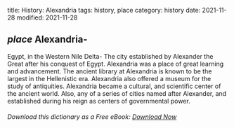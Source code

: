 title: History: Alexandria
tags: history, place
category: history
date: 2021-11-28
modified: 2021-11-28

## _place_  Alexandria-
Egypt, in the Western Nile Delta-
The city
established by Alexander the Great after his conquest of Egypt.
Alexandria was a place of great learning and advancement.
The ancient library at Alexandria is known to be the largest in the
Hellenistic era.   Alexandria also offered a museum for the study of
antiquities.   Alexandria became a cultural, and scientific center of
the ancient world.  Also, any of a series of cities named after
Alexander, and established during his reign as centers of governmental
power.


###### Download *this* dictionary as a Free eBook: [Download Now]({static}static/SerfHistoryDictionary.pdf)

